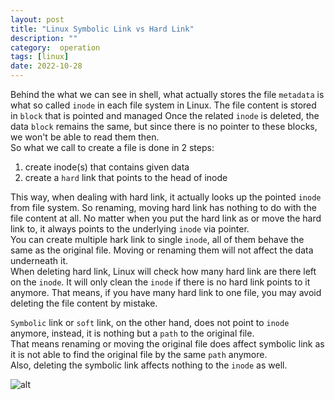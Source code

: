 ```yaml
---
layout: post
title: "Linux Symbolic Link vs Hard Link"
description: ""
category:  operation
tags: [linux]
date: 2022-10-28
---
```

Behind the what we can see in shell, what actually stores the file `metadata` is what so called `inode` in each file system in Linux.  The file content is stored in `block` that is pointed and managed
Once the related `inode` is deleted, the data `block` remains the same, but since there is no pointer to these blocks, we won't be able to read them then.   
So what we call to create a file is done in 2 steps:

1. create inode(s) that contains given data
2. create a `hard` link that points to the head of inode

This way, when dealing with hard link, it actually looks up the pointed `inode` from file system.  So renaming, moving hard link has nothing to do with the file content at all. No matter when you put the hard link as or move the hard link to, it always points to the underlying `inode` via pointer.  
You can create multiple hark link to single `inode`, all of them behave the same as the original file. Moving or renaming them will not affect the data underneath it.  
When deleting hard link, Linux will check how many hard link are there left on the `inode`. It will only clean the `inode` if there is no hard link points to it anymore. That means, if you have many hard link to one file, you may avoid deleting the file content by mistake.  

`Symbolic` link or `soft` link, on the other hand, does not point to `inode` anymore, instead, it is nothing but a `path` to the original file.  
That means renaming or moving the original file does affect symbolic link as it is not able to find the original file by the same `path` anymore.  
Also, deleting the symbolic link affects nothing to the `inode` as well.  

![alt](https://i.postimg.cc/bwtPZ0wG/comparison-link-drawio.png)
